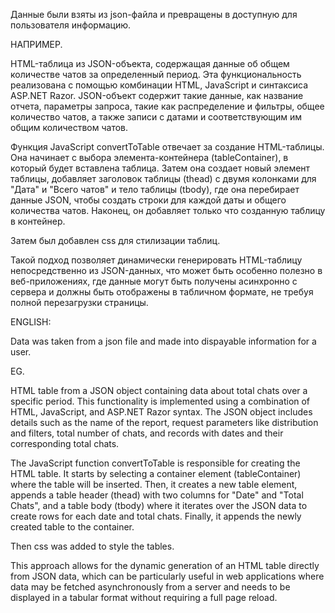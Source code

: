 Данные были взяты из json-файла и превращены в доступную для пользователя информацию.

НАПРИМЕР.

HTML-таблица из JSON-объекта, содержащая данные об общем количестве чатов за определенный период. Эта функциональность реализована с помощью комбинации HTML, JavaScript и синтаксиса ASP.NET Razor. JSON-объект содержит такие данные, как название отчета, параметры запроса, такие как распределение и фильтры, общее количество чатов, а также записи с датами и соответствующим им общим количеством чатов.

Функция JavaScript convertToTable отвечает за создание HTML-таблицы. Она начинает с выбора элемента-контейнера (tableContainer), в который будет вставлена таблица. Затем она создает новый элемент таблицы, добавляет заголовок таблицы (thead) с двумя колонками для "Дата" и "Всего чатов" и тело таблицы (tbody), где она перебирает данные JSON, чтобы создать строки для каждой даты и общего количества чатов. Наконец, он добавляет только что созданную таблицу в контейнер.

Затем был добавлен css для стилизации таблиц.

Такой подход позволяет динамически генерировать HTML-таблицу непосредственно из JSON-данных, что может быть особенно полезно в веб-приложениях, где данные могут быть получены асинхронно с сервера и должны быть отображены в табличном формате, не требуя полной перезагрузки страницы.











ENGLISH:


Data was taken from a json file and made into dispayable information for a user.


EG.

HTML table from a JSON object containing data about total chats over a specific period. This functionality is implemented using a combination of HTML, JavaScript, and ASP.NET Razor syntax. 
The JSON object includes details such as the name of the report, request parameters like distribution and filters, total number of chats, and records with dates and their corresponding total chats.

The JavaScript function convertToTable is responsible for creating the HTML table. It starts by selecting a container element (tableContainer) where the table will be inserted. Then, it creates a new table element, appends a table header (thead) with two columns for "Date" and "Total Chats", and a table body (tbody) where it iterates over the JSON data to create rows for each date and total chats. Finally, it appends the newly created table to the container.


Then css was added to style the tables.


This approach allows for the dynamic generation of an HTML table directly from JSON data, which can be particularly useful in web applications where data may be fetched asynchronously from a server and needs to be displayed in a tabular format without requiring a full page reload.
